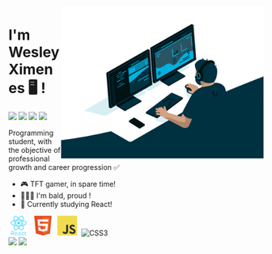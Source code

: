 <img src = "banner.gif" width = "400px" align = "right">

#  I'm Wesley Ximenes 🖥 !
 <div>
  <a href="https://twitter.com/X_WesK" target="_blank"><img src="https://img.shields.io/badge/Twitter-1DA1F2?style=for-the-badge&logo=twitter&logoColor=white" target="_blank"></a>
  <a href="https://www.linkedin.com/in/wesley-ximenes-96a4b1174/" target="_blank"><img src="https://img.shields.io/badge/LinkedIn-0077B5?style=for-the-badge&logo=linkedin&logoColor=white" target="_blank"></a>
   <a href="https://contate.me/wesleyxmns" target="_blank"><img src="https://img.shields.io/badge/WhatsApp-25D366?style=for-the-badge&logo=whatsapp&logoColor=white" target="_blank"></a>
   <a href="https://t.me/WesleyXmns" target="_blank"><img src="https://img.shields.io/badge/Telegram-2CA5E0?style=for-the-badge&logo=telegram&logoColor=white" target="_blank"></a>
   <div/>

Programming student, with the objective of professional growth and career progression ✅

- 🎮 TFT gamer, in spare time!
- 👨🏽‍🦲 I'm bald, proud !
- 🔖 Currently studying React!


<div>
  <img src="https://github.com/devicons/devicon/blob/master/icons/react/react-original-wordmark.svg" title="React" alt="React" width="40" height="40"/>&nbsp;
  <img src="https://github.com/devicons/devicon/blob/master/icons/html5/html5-original.svg" title="HTML5" alt="HTML" width="40" height="40"/>&nbsp;
  <img src="https://github.com/devicons/devicon/blob/master/icons/javascript/javascript-original.svg" title="JavaScript" alt="JavaScript" width="40" height="40"/>&nbsp;
  <img src="https://cdn.jsdelivr.net/gh/devicons/devicon/icons/css3/css3-original.svg" title="CSS" alt="CSS3" width="40" height="40"/>&nbsp;
  
  
 
<div align = "left">
<img height = "200em" src="https://github-readme-stats.vercel.app/api/top-langs/?username=WesleyXmns&show_icons=true&theme=_private=true"/>
<img height = "200em" src="https://github-readme-stats.vercel.app/api?username=WesleyXmns&show_icons=true&show_icons=true&theme=_private=true" />
</div>
